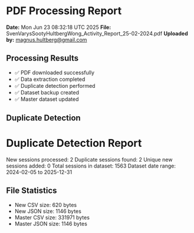 # PDF Processing Report

**Date:** Mon Jun 23 08:32:18 UTC 2025
**File:** SvenVarysSootyHultbergWong_Activity_Report_25-02-2024.pdf
**Uploaded by:** magnus.hultberg@gmail.com

## Processing Results
- ✅ PDF downloaded successfully
- ✅ Data extraction completed
- ✅ Duplicate detection performed
- ✅ Dataset backup created
- ✅ Master dataset updated

## Duplicate Detection
Duplicate Detection Report
========================
New sessions processed: 2
Duplicate sessions found: 2
Unique new sessions added: 0
Total sessions in dataset: 1563
Dataset date range: 2024-02-05 to 2025-12-31

## File Statistics
- New CSV size: 620 bytes
- New JSON size: 1146 bytes
- Master CSV size: 331971 bytes
- Master JSON size: 1146 bytes

